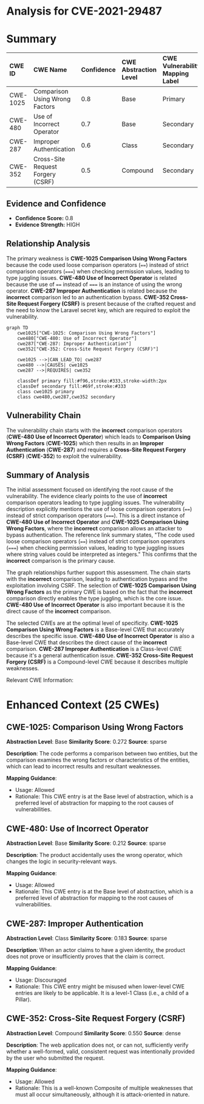 # Analysis for CVE-2021-29487

# Summary

| CWE ID    | CWE Name                                                                    | Confidence | CWE Abstraction Level | CWE Vulnerability Mapping Label | CWE-Vulnerability Mapping Notes |
| :-------- | :-------------------------------------------------------------------------- | :--------- | :-------------------- | :------------------------------ | :------------------------------ |
| CWE-1025  | Comparison Using Wrong Factors                                              | 0.8        | Base                  | Primary                         | Allowed                       |
| CWE-480   | Use of Incorrect Operator                                                   | 0.7        | Base                  | Secondary                       | Allowed                       |
| CWE-287   | Improper Authentication                                                     | 0.6        | Class                 | Secondary                       | Discouraged                    |
| CWE-352   | Cross-Site Request Forgery (CSRF)                                         | 0.5        | Compound              | Secondary                       | Allowed                       |

## Evidence and Confidence

*   **Confidence Score:** 0.8
*   **Evidence Strength:** HIGH

## Relationship Analysis

The primary weakness is **CWE-1025 Comparison Using Wrong Factors** because the code used loose comparison operators (`==`) instead of strict comparison operators (`===`) when checking permission values, leading to type juggling issues. **CWE-480 Use of Incorrect Operator** is related because the use of `==` instead of `===` is an instance of using the wrong operator. **CWE-287 Improper Authentication** is related because the **incorrect** comparison led to an authentication bypass. **CWE-352 Cross-Site Request Forgery (CSRF)** is present because of the crafted request and the need to know the Laravel secret key, which are required to exploit the vulnerability.

```mermaid
graph TD
    cwe1025["CWE-1025: Comparison Using Wrong Factors"]
    cwe480["CWE-480: Use of Incorrect Operator"]
    cwe287["CWE-287: Improper Authentication"]
    cwe352["CWE-352: Cross-Site Request Forgery (CSRF)"]
    
    cwe1025 -->|CAN_LEAD_TO| cwe287
    cwe480 -->|CAUSES| cwe1025
    cwe287 -->|REQUIRES| cwe352

    classDef primary fill:#f96,stroke:#333,stroke-width:2px
    classDef secondary fill:#69f,stroke:#333
    class cwe1025 primary
    class cwe480,cwe287,cwe352 secondary
```

## Vulnerability Chain

The vulnerability chain starts with the **incorrect** comparison operators (**CWE-480 Use of Incorrect Operator**) which leads to **Comparison Using Wrong Factors** (**CWE-1025**) which then results in an **Improper Authentication** (**CWE-287**) and requires a **Cross-Site Request Forgery (CSRF)** (**CWE-352**) to exploit the vulnerability.

## Summary of Analysis

The initial assessment focused on identifying the root cause of the vulnerability. The evidence clearly points to the use of **incorrect** comparison operators leading to type juggling issues. The vulnerability description explicitly mentions the use of loose comparison operators (`==`) instead of strict comparison operators (`===`). This is a direct instance of **CWE-480 Use of Incorrect Operator** and **CWE-1025 Comparison Using Wrong Factors**, where the **incorrect** comparison allows an attacker to bypass authentication. The reference link summary states, "The code used loose comparison operators (`==`) instead of strict comparison operators (`===`) when checking permission values, leading to type juggling issues where string values could be interpreted as integers." This confirms that the **incorrect** comparison is the primary cause.

The graph relationships further support this assessment. The chain starts with the **incorrect** comparison, leading to authentication bypass and the exploitation involving CSRF. The selection of **CWE-1025 Comparison Using Wrong Factors** as the primary CWE is based on the fact that the **incorrect** comparison directly enables the type juggling, which is the core issue. **CWE-480 Use of Incorrect Operator** is also important because it is the direct cause of the **incorrect** comparison.

The selected CWEs are at the optimal level of specificity. **CWE-1025 Comparison Using Wrong Factors** is a Base-level CWE that accurately describes the specific issue. **CWE-480 Use of Incorrect Operator** is also a Base-level CWE that describes the direct cause of the **incorrect** comparison.
**CWE-287 Improper Authentication** is a Class-level CWE because it's a general authentication issue.
**CWE-352 Cross-Site Request Forgery (CSRF)** is a Compound-level CWE because it describes multiple weaknesses.

Relevant CWE Information:

# Enhanced Context (25 CWEs)

## CWE-1025: Comparison Using Wrong Factors
**Abstraction Level**: Base
**Similarity Score**: 0.272
**Source**: sparse

**Description**:
The code performs a comparison between two entities, but the comparison examines the wrong factors or characteristics of the entities, which can lead to incorrect results and resultant weaknesses.

**Mapping Guidance**:
- Usage: Allowed
- Rationale: This CWE entry is at the Base level of abstraction, which is a preferred level of abstraction for mapping to the root causes of vulnerabilities.

## CWE-480: Use of Incorrect Operator
**Abstraction Level**: Base
**Similarity Score**: 0.212
**Source**: sparse

**Description**:
The product accidentally uses the wrong operator, which changes the logic in security-relevant ways.

**Mapping Guidance**:
- Usage: Allowed
- Rationale: This CWE entry is at the Base level of abstraction, which is a preferred level of abstraction for mapping to the root causes of vulnerabilities.

## CWE-287: Improper Authentication
**Abstraction Level**: Class
**Similarity Score**: 0.183
**Source**: sparse

**Description**:
When an actor claims to have a given identity, the product does not prove or insufficiently proves that the claim is correct.

**Mapping Guidance**:
- Usage: Discouraged
- Rationale: This CWE entry might be misused when lower-level CWE entries are likely to be applicable. It is a level-1 Class (i.e., a child of a Pillar).

## CWE-352: Cross-Site Request Forgery (CSRF)
**Abstraction Level**: Compound
**Similarity Score**: 0.550
**Source**: dense

**Description**:
The web application does not, or can not, sufficiently verify whether a well-formed, valid, consistent request was intentionally provided by the user who submitted the request.

**Mapping Guidance**:
- Usage: Allowed
- Rationale: This is a well-known Composite of multiple weaknesses that must all occur simultaneously, although it is attack-oriented in nature.